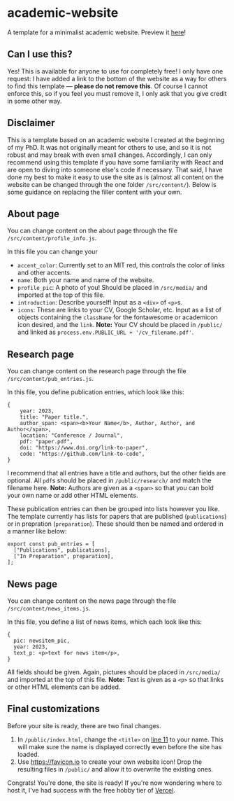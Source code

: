 # academic-website
A template for a minimalist academic website. Preview it [here](https://academic-website-amanirmk.vercel.app)!

## Can I use this?
Yes! This is available for anyone to use for completely free! I only have one request: I have added a link to the bottom of the website as a way for others to find this template &mdash; **please do not remove this**. Of course I cannot enforce this, so if you feel you must remove it, I only ask that you give credit in some other way.

## Disclaimer

This is a template based on an academic website I created at the beginning of my PhD. It was not originally meant for others to use, and so it is not robust and may break with even small changes. Accordingly, I can only recommend using this template if you have some familiarity with React and are open to diving into someone else's code if necessary. That said, I have done my best to make it easy to use the site as is (almost all content on the website can be changed through the one folder `/src/content/`). Below is some guidance on replacing the filler content with your own.

## About page

You can change content on the about page through the file `/src/content/profile_info.js`. 

In this file you can change your
- `accent_color`: Currently set to an MIT red, this controls the color of links and other accents.
- `name`: Both your name and name of the website.
- `profile_pic`: A photo of you! Should be placed in `/src/media/` and imported at the top of this file.
- `introduction`: Describe yourself! Input as a `<div>` of `<p>`s.
- `icons`: These are links to your CV, Google Scholar, etc. Input as a list of objects containing the `className` for the fontawesome or academicon icon desired, and the `link`. **Note:** Your CV should be placed in `/public/` and linked as `process.env.PUBLIC_URL + '/cv_filename.pdf'`.

## Research page

You can change content on the research page through the file `/src/content/pub_entries.js`.

In this file, you define publication entries, which look like this:
```
{
    year: 2023,
    title: "Paper title.",
    author_span: <span><b>Your Name</b>, Author, Author, and Author</span>,
    location: "Conference / Journal",
    pdf: "paper.pdf",
    doi: "https://www.doi.org/link-to-paper",
    code: "https://github.com/link-to-code",
}
```
I recommend that all entries have a title and authors, but the other fields are optional. All `pdf`s should be placed in `/public/research/` and match the filename here. **Note:** Authors are given as a `<span>` so that you can bold your own name or add other HTML elements.

These publication entries can then be grouped into lists however you like. The template currently has lists for papers that are published (`publications`) or in prepration (`preparation`). These should then be named and ordered in a manner like below:
```
export const pub_entries = [
  ["Publications", publications], 
  ["In Preparation", preparation],
];
```

## News page

You can change content on the news page through the file `/src/content/news_items.js`.

In this file, you define a list of news items, which each look like this:
```
{
  pic: newsitem_pic,
  year: 2023,
  text_p: <p>text for news item</p>,
}
```
All fields should be given. Again, pictures should be placed in `/src/media/` and imported at the top of this file. **Note:** Text is given as a `<p>` so that links or other HTML elements can be added.

## Final customizations

Before your site is ready, there are two final changes.

1. In `/public/index.html`, change the `<title>` on [line 11](https://github.com/amanirmk/academic-website/blob/4d3d20079b9e40fbfe526d7853d9a1cb1e4aeba9/public/index.html#L11) to your name. This will make sure the name is displayed correctly even before the site has loaded.
2. Use https://favicon.io to create your own website icon! Drop the resulting files in `/public/` and allow it to overwrite the existing ones.

Congrats! You're done, the site is ready! If you're now wondering where to host it, I've had success with the free hobby tier of [Vercel](https://vercel.com/).
